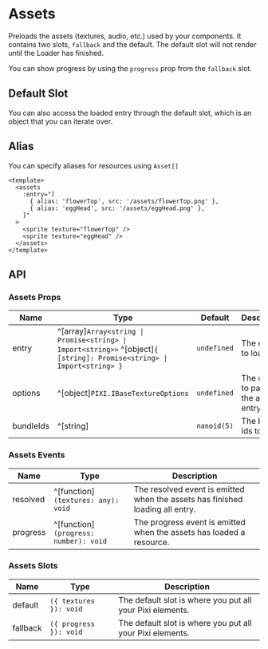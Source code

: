 # Assets

Preloads the assets (textures, audio, etc.) used by your components.
It contains two slots, `fallback` and the default. The default slot will not
render until the Loader has finished.

You can show progress by using the `progress` prop from the `fallback` slot.

<demo src="./demo/assets.vue" background="#fff" />

## Default Slot

You can also access the loaded entry through the default slot, which is an object that you can iterate over.

<demo src="./demo/assets-slots.vue" />

## Alias

You can specify aliases for resources using `Asset[]`

```vue
<template>
  <assets
    :entry="[
      { alias: 'flowerTop', src: '/assets/flowerTop.png' },
      { alias: 'eggHead', src: '/assets/eggHead.png' },
    ]"
  >
    <sprite texture="flowerTop" />
    <sprite texture="eggHead" />
  </assets>
</template>
```

## API

### Assets Props

| Name | Type | Default | Description |
| ---- | ---- | ---- | ---- |
| entry | ^[array]`Array<string \| Promise<string> \| Import<string>>` ^[object]`{ [string]: Promise<string> \| Import<string> }` | `undefined` | The entry to load. |
| options | ^[object]`PIXI.IBaseTextureOptions` | `undefined` | The options to pass to the all entry. |
| bundleIds | ^[string] | `nanoid(5)` | The bundle ids to load. |

### Assets Events

| Name | Type | Description |
| ---- | ---- | ---- |
| resolved | ^[function]`(textures: any): void` | The resolved event is emitted when the assets has finished loading all entry. |
| progress | ^[function]`(progress: number): void` | The progress event is emitted when the assets has loaded a resource. |

### Assets Slots

| Name | Type | Description |
| ---- | ---- | ---- |
| default | `({ textures }): void` | The default slot is where you put all your Pixi elements. |
| fallback | `({ progress }): void` | The default slot is where you put all your Pixi elements. |
